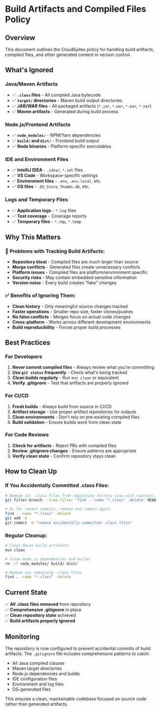 # Build Artifacts and Compiled Files Policy

## Overview

This document outlines the CloudSuites policy for handling build artifacts, compiled files, and other generated content in version control.

## What's Ignored

### Java/Maven Artifacts

- ✅ **`.class` files** - All compiled Java bytecode
- ✅ **`target/` directories** - Maven build output directories
- ✅ **JAR/WAR files** - All packaged artifacts (`*.jar`, `*.war`, `*.ear`, `*.nar`)
- ✅ **Maven artifacts** - Generated during build process

### Node.js/Frontend Artifacts

- ✅ **`node_modules/`** - NPM/Yarn dependencies
- ✅ **`build/` and `dist/`** - Frontend build output
- ✅ **Node binaries** - Platform-specific executables

### IDE and Environment Files

- ✅ **IntelliJ IDEA** - `.idea/`, `*.iml` files
- ✅ **VS Code** - Workspace-specific settings
- ✅ **Environment files** - `.env`, `.env.local`, etc.
- ✅ **OS files** - `.DS_Store`, `Thumbs.db`, etc.

### Logs and Temporary Files

- ✅ **Application logs** - `*.log` files
- ✅ **Test coverage** - Coverage reports
- ✅ **Temporary files** - `*.tmp`, `*.temp`

## Why This Matters

### 🚫 **Problems with Tracking Build Artifacts:**

- **Repository bloat** - Compiled files are much larger than source
- **Merge conflicts** - Generated files create unnecessary conflicts
- **Platform issues** - Compiled files are platform/environment specific
- **Security risks** - May contain embedded sensitive information
- **Version noise** - Every build creates "fake" changes

### ✅ **Benefits of Ignoring Them:**

- **Clean history** - Only meaningful source changes tracked
- **Faster operations** - Smaller repo size, faster clones/pushes
- **No false conflicts** - Merges focus on actual code changes
- **Cross-platform** - Works across different development environments
- **Build reproducibility** - Forces proper build processes

## Best Practices

### For Developers

1. **Never commit compiled files** - Always review what you're committing
2. **Use `git status` frequently** - Check what's being tracked
3. **Clean builds regularly** - Run `mvn clean` or equivalent
4. **Verify .gitignore** - Test that artifacts are properly ignored

### For CI/CD

1. **Fresh builds** - Always build from source in CI/CD
2. **Artifact storage** - Use proper artifact repositories for outputs
3. **Clean environments** - Don't rely on pre-existing compiled files
4. **Build validation** - Ensure builds work from clean state

### For Code Reviews

1. **Check for artifacts** - Reject PRs with compiled files
2. **Review .gitignore changes** - Ensure patterns are appropriate
3. **Verify clean state** - Confirm repository stays clean

## How to Clean Up

### If You Accidentally Committed .class Files:

```bash
# Remove all .class files from repository history (use with caution)
git filter-branch --tree-filter 'find . -name "*.class" -delete' HEAD

# Or for recent commits, remove and commit again
find . -name "*.class" -delete
git add -A
git commit -m "remove accidentally committed .class files"
```

### Regular Cleanup:

```bash
# Clean Maven build artifacts
mvn clean

# Clean Node.js dependencies and builds
rm -rf node_modules/ build/ dist/

# Remove any remaining .class files
find . -name "*.class" -delete
```

## Current State

✅ **All .class files removed** from repository  
✅ **Comprehensive .gitignore** in place  
✅ **Clean repository state** achieved  
✅ **Build artifacts properly ignored**  

## Monitoring

The repository is now configured to prevent accidental commits of build artifacts. The `.gitignore` file includes comprehensive patterns to catch:

- All Java compiled classes
- Maven target directories
- Node.js dependencies and builds
- IDE configuration files
- Environment and log files
- OS-generated files

This ensures a clean, maintainable codebase focused on source code rather than generated artifacts.
